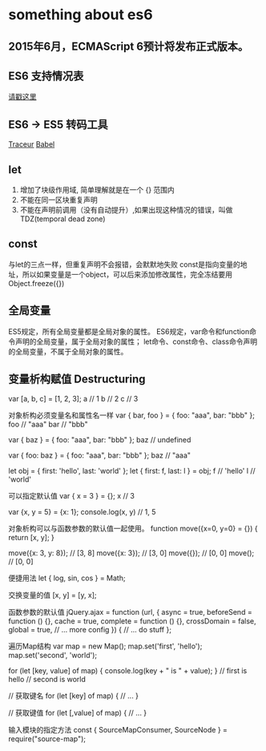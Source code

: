 # something about es6

## 2015年6月，ECMAScript 6预计将发布正式版本。

## ES6 支持情况表
[请戳这里](http://kangax.github.io/compat-table/es6/)

## ES6 -> ES5 转码工具
[Traceur](https://github.com/google/traceur-compiler/wiki/Getting-Started)
[Babel](https://babeljs.io/)

## let
1. 增加了块级作用域, 简单理解就是在一个 {} 范围内
2. 不能在同一区块重复声明
3. 不能在声明前调用（没有自动提升）,如果出现这种情况的错误，叫做 TDZ(temporal dead zone)

## const
与let的三点一样，但重复声明不会报错，会默默地失败
const是指向变量的地址，所以如果变量是一个object，可以后来添加修改属性，完全冻结要用
Object.freeze({})

## 全局变量
ES5规定，所有全局变量都是全局对象的属性。
ES6规定，var命令和function命令声明的全局变量，属于全局对象的属性；
let命令、const命令、class命令声明的全局变量，不属于全局对象的属性。

## 变量析构赋值 Destructuring
var [a, b, c] = [1, 2, 3];
a // 1
b // 2
c // 3

对象析构必须变量名和属性名一样
var { bar, foo } = { foo: "aaa", bar: "bbb" };
foo // "aaa"
bar // "bbb"

var { baz } = { foo: "aaa", bar: "bbb" };
baz // undefined

var { foo: baz } = { foo: "aaa", bar: "bbb" };
baz // "aaa"

let obj = { first: 'hello', last: 'world' };
let { first: f, last: l } = obj;
f // 'hello'
l // 'world'

可以指定默认值
var { x = 3 } = {};
x // 3

var {x, y = 5} = {x: 1};
console.log(x, y) // 1, 5

对象析构可以与函数参数的默认值一起使用。
function move({x=0, y=0} = {}) {
  return [x, y];
}

move({x: 3, y: 8}); // [3, 8]
move({x: 3}); // [3, 0]
move({}); // [0, 0]
move(); // [0, 0]

便捷用法
let { log, sin, cos } = Math;

交换变量的值
[x, y] = [y, x];

函数参数的默认值
jQuery.ajax = function (url, {
  async = true,
  beforeSend = function () {},
  cache = true,
  complete = function () {},
  crossDomain = false,
  global = true,
  // ... more config
}) {
  // ... do stuff
};

遍历Map结构
var map = new Map();
map.set('first', 'hello');
map.set('second', 'world');

for (let [key, value] of map) {
  console.log(key + " is " + value);
}
// first is hello
// second is world

// 获取键名
for (let [key] of map) {
  // ...
}

// 获取键值
for (let [,value] of map) {
  // ...
}

输入模块的指定方法
const { SourceMapConsumer, SourceNode } = require("source-map");
